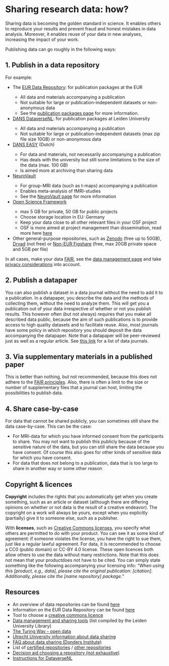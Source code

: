 # Sharing research data: how?

Sharing data is becoming the golden standard in science. It enables others to reproduce your results and prevent fraud and honest mistakes in data analysis. Moreover, it enables reuse of your data in new analyses, increasing the impact of your work.

Publishing data can go roughly in the following ways:

## 1. Publish in a data repository

For example:

<ul>
    <li>The <a href=https://datarepository.eur.nl/>EUR Data Repository</a>: for publication packages at the EUR</li>
    <ul>
        <li>All data and materials accompanying a publication</li>
        <li>Not suitable for large or publication-independent datasets or non-anonymous data</li>
        <li>See the <a href=pub-packages.html>publication packages page</a> for more information.</li>
    </ul>
<li><a href=https://dataverse.nl>DANS DataverseNL</a>: for publication packages at Leiden University</li>
<ul>
    <li>All data and materials accompanying a publication</li>
    <li>Not suitable for large or publication-independent datasets (max zip file size 10GB) or non-anonymous data</li>
</ul>
<li><a href=https://easy.dans.knaw.nl/ui/home>DANS EASY</a> (Dutch)</li>
<ul>
    <li>For data and materials, not necessarily accompanying a publication</li>
    <li>Has deals with the university but still some limitations to the size of the data (max. 100 GB)</li>
    <li>Is aimed more at archiving than sharing data</li>
</ul>
<li><a href=https://neurovault.org/>NeuroVault</a></li>
<ul>
    <li>For group-MRI data (such as t-maps) accompanying a publication</li>
    <li>Enables meta-analysis of fMRI-studies</li>
    <li>See the <a href=neurovault.md>NeuroVault page</a> for more information</li>
</ul>
<li><a href=https://osf.io/>Open Science Framework</a></li>
<ul>
    <li>max 5 GB for private, 50 GB for public projects</li>
    <li>Choose storage location in EU: Germany</li>
    <li>Keep your data close to all other relevant files in your OSF project</li>
    <li>OSF is more aimed at project management than dissemination, read more here <a href=osf.md>here</a></li>
</ul>
<li>Other general-purpose repositories, such as <a href=https://zenodo.org/>Zenodo</a> (free up to 50GB), <a href=https://datadryad.org/>Dryad</a> (not free) or <a href=https://figshare.com/>Non-EUR Figshare</a> (free, max 20GB private space and 5GB per file)</li>
</ul>




In all cases, make your data [FAIR](https://www.go-fair.org/fair-principles/), see the [data management page](../data-management/FAIR.md) and take [privacy considerations](gdpr.md) into account.


## 2. Publish a datapaper

You can also publish a dataset in a data journal without the need to add it to a publication. In a datapaper, you describe the data and the methods of collecting them, without the need to analyze them. This will get you a publication out of your data irrespective of whether or not you publish results. This however often (but not always) requires that you make all described data public, because the aim of such publications is to provide access to high quality datasets and to facilitate reuse. Also, most journals have some policy in which repository you should deposit the data accompanying the datapaper. Note that a datapaper will be peer-reviewed just as well as a regular article. See [this link](https://pitt.libguides.com/findingdata/datajournals) for a list of data journals.


## 3. Via supplementary materials in a published paper

This is better than nothing, but not recommended, because this does not adhere to the [FAIR principles](https://www.go-fair.org/fair-principles/). Also, there is often a limit to the size or number of supplementary files that a journal can host, limiting the possibilities to publish data.

## 4. Share case-by-case

For data that cannot be shared publicly, you can sometimes still share the data case-by-case. This can be the case:



- For MRI-data for which you have informed consent from the participants to share. You may not want to publish this publicly because of the sensitive nature of the data, but you can still share the data because you have consent. Of course this also goes for other kinds of sensitive data for which you have consent.
- For data that does not belong to a publication, data that is too large to share in another way or some other reason

## Copyright & licences

**Copyright** includes the rights that you automatically get when you create something, such as an article or dataset (although there are differing opinions on whether or not data is the result of a creative endeavor). The copyright on a work will always be yours, except when you explicitly (partially) give it to someone else, such as a publisher.

With **licenses**, such as [Creative Commons licenses](https://creativecommons.org/licenses/?lang=en ), you specify what others are permitted to do with your product. You can see it as some kind of agreement: if someone violates the license, you have the right to sue them, just like a regular lawful agreement. For data, it is recommended to choose a CC0 (public domain) or CC-BY 4.0 license. These open licences both allow others to use the data without many restrictions. Note that this does not mean that your productdoes not have to be cited. You can simply state something like the following accompanying your licensing info: *“When using this [product, e.g., data], please cite the original publication: [citation]. Additionally, please cite the [name repository] package.”*

## Resources

- An overview of data repositories can be found [here](https://www.re3data.org/)
- Information on the EUR Data Repository can be found [here](https://www.eur.nl/en/library/research-support/research-data-management-rdm/tooling/eur-data-repository)
- Tool to choose a [creative commons licence](https://creativecommons.org/choose/?lang=nl)
- [Data management and sharing tools](https://digitalscholarship.nl/rds/faculty/faculty-of-social-and-behavioural-sciences/) (list compiled by the Leiden University Library)
- [The Turing Way - open data](https://the-turing-way.netlify.com/open_research/01/opendata.html)
- [Utrecht University information about data sharing](https://www.uu.nl/en/research/research-data-management/guides/publishing-and-sharing-data)
- [FAQ about data sharing (Donders Institute)](https://data.donders.ru.nl/doc/help/faq/publish-data.html?0#faq-dsc-prepare)
- List of [certified repositories](https://www.coretrustseal.org/why-certification/certified-repositories/) / [other repositories](http://v2.sherpa.ac.uk/opendoar/)
- [Decision aid choosing a repository (not exhaustive)](https://www.uu.nl/en/research/research-data-management/tools-services/tools-for-storing-and-managing-data/decision-aid-data-repositories)
- [Instructions for DataverseNL](https://www.organisatiegids.universiteitleiden.nl/binaries/content/assets/sociale-wetenschappen/psychologie/organisatiegids/instruction-for-archiving-publication-packages.pdf)
